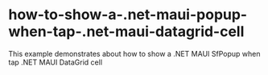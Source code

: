 # how-to-show-a-.net-maui-popup-when-tap-.net-maui-datagrid-cell
This example demonstrates about how to show a .NET MAUI SfPopup when tap .NET MAUI DataGrid cell
